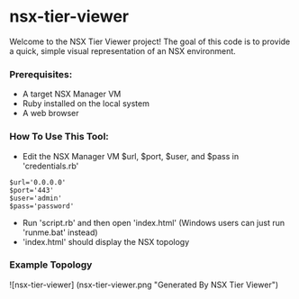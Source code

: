 # nsx-tier-viewer

Welcome to the NSX Tier Viewer project!
The goal of this code is to provide a quick, simple visual representation of an NSX environment.

### Prerequisites:

* A target NSX Manager VM
* Ruby installed on the local system
* A web browser

### How To Use This Tool:

* Edit the NSX Manager VM $url, $port, $user, and $pass in 'credentials.rb'
```
$url='0.0.0.0'
$port='443'
$user='admin'
$pass='password'
```
* Run 'script.rb' and then open 'index.html' (Windows users can just run 'runme.bat' instead)
* 'index.html' should display the NSX topology

### Example Topology
![nsx-tier-viewer] (nsx-tier-viewer.png "Generated By NSX Tier Viewer")
